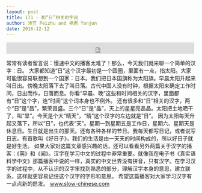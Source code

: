 ```yaml
---
layout: post
title: 171 - 和“日”相关的字词
author: 沛竺 Peizhu and 艳君 Yanjun
date: 2016-12-12
---
```


<iframe src="https://archive.org/embed/slowchinese_201909/Slow_Chinese_171.mp3" width="500" height="30" frameborder="0" webkitallowfullscreen="true" mozallowfullscreen="true" allowfullscreen></iframe>

常常有读者留言说：慢速中文的播客太难了！那么，今天我们就来聊一个简单的汉字：日。
大家都知道“日”这个汉字最初是一个圆圈，里面有一点，指太阳。大家可能很容易联想到一个国家：日本。我们把日本国旗称为太阳旗。早晨太阳升起来叫日出。傍晚太阳落下去了叫日落。古代中国人没有时钟，根据太阳来确定工作时间，日出而作，日落而息。你看“早晨、晚”这些和时间相关的汉字，里面都有“日”这个字，连“时间”这个词本身也不例外。
还有很多和“日”相关的汉字，两个“日”是“昌”，繁荣昌盛。三个“日”是“晶”，天上的星星亮晶晶。太阳把土地晒干了，叫“旱”。今天是个大“晴天”，“晴”这个汉字的左边就是“日”。
因为太阳每天升起又落下，所以“日”，也代表“天”。星期一到星期五是工作日，星期六、星期天是休息日。生日就是出生的那天。还有各种各样的节日。我每天都写日记，或者说写日志。有首歌叫《好日子》，我们的生活是由一天天的时间构成的，所以好日子就是好生活。
如果大家对这篇文章感兴趣的话，还可以看看另外两篇关于汉字的播客：《萌》和《闻》。汉字在学习中文的过程中非常重要。就像我在电子书《真实语料学中文》那篇播客中说的一样，真实的中文世界没有拼音，只有汉字。在学习汉字的过程中，从不认识的汉字里找到熟悉的部分，理解汉字本身的意思，建立联系，这样就更容易记住这个汉字的字形和意思。
希望这篇播客对大家学习汉字有一点点新的启发。
www.slow-chinese.com
